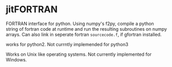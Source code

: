 # jitFORTRAN
FORTRAN interface for python.
Using numpy's f2py, compile a python string of fortran code at runtime and run the resulting subroutines on numpy arrays.
Can also link in seperate fortran ```sourcecode.f```, if gfortran installed.

works for python2.
Not currntly implemended for python3

Works on Unix like operating systems.
Not currently implemented for Windows.

